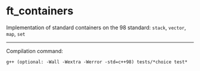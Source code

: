# ft_containers
Implementation of standard containers on the 98 standard: `stack`, `vector`, `map`, `set`
***
Compilation command:

`g++ (optional: -Wall -Wextra -Werror -std=c++98) tests/*choice test*`
